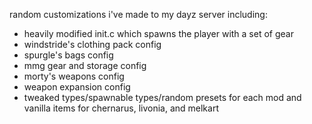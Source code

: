 random customizations i've made to my dayz server including:

* heavily modified init.c which spawns the player with a set of gear
* windstride's clothing pack config
* spurgle's bags config
* mmg gear and storage config
* morty's weapons config
* weapon expansion config
* tweaked types/spawnable types/random presets for each mod and vanilla items for chernarus, livonia, and melkart
